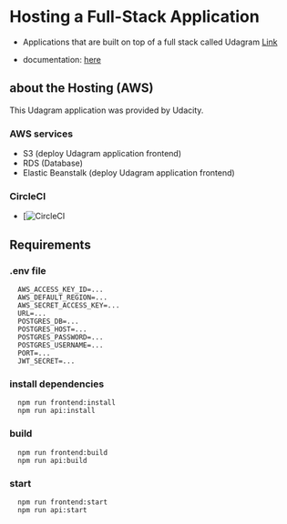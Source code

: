 # Hosting a Full-Stack Application

- Applications that are built on top of a full stack called Udagram [Link](http://hozifa-dagram.s3-website-us-east-1.amazonaws.com)

- documentation: [here](doc/README.md)

## about the Hosting (AWS)

This Udagram application was provided by Udacity.

### AWS services

- S3 (deploy Udagram application frontend)
- RDS (Database)
- Elastic Beanstalk (deploy Udagram application frontend)

### CircleCI

- [![CircleCI]()

## Requirements

### .env file

      AWS_ACCESS_KEY_ID=...
      AWS_DEFAULT_REGION=...
      AWS_SECRET_ACCESS_KEY=...
      URL=...
      POSTGRES_DB=...
      POSTGRES_HOST=...
      POSTGRES_PASSWORD=...
      POSTGRES_USERNAME=...
      PORT=...
      JWT_SECRET=...

### install dependencies

      npm run frontend:install
      npm run api:install

### build

      npm run frontend:build
      npm run api:build

### start

      npm run frontend:start
      npm run api:start
